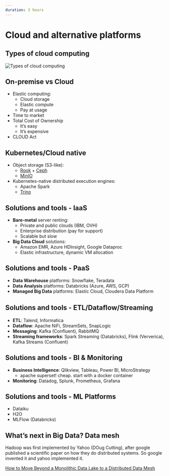 ```yaml
---
duration: 3 hours
---
```


# Cloud and alternative platforms

## Types of cloud computing

![Types of cloud computing](./assets/iaas-paas-saas.png)

## On-premise vs Cloud

- Elastic computing:
  - Cloud storage
  - Elastic compute
  - Pay at usage
- Time to market
- Total Cost of Ownership
  - It’s easy
  - It’s expensive
- CLOUD Act

## Kubernetes/Cloud native

- Object storage (S3-like):
  - [Rook](https://rook.io/) + [Ceph](https://ceph.io/en/)
  - [MinIO](https://min.io/)
- Kubernetes-native distributed execution engines:
  - Apache Spark
  - [Trino](https://trino.io/)

## Solutions and tools - IaaS

- **Bare-metal** server renting:
  - Private and public clouds (IBM, OVH)
  - Enterprise distribution (pay for support)
  - Scalable but slow
- **Big Data Cloud** solutions:
  - Amazon EMR, Azure HDInsight, Google Dataproc
  - Elastic infrastructure, dynamic VM allocation

## Solutions and tools - PaaS

- **Data Warehouse** platforms: Snowflake, Teradata
- **Data Analysis** platforms: Databricks (Azure, AWS, GCP)
- **Managed Big Data** platforms: Elastic Cloud, Cloudera Data Platform

## Solutions and tools - ETL/Dataﬂow/Streaming

- **ETL**: Talend, Informatica
- **Dataflow**: Apache NiFi, StreamSets, SnapLogic
- **Messaging**: Kafka (Confluent), RabbitMQ
- **Streaming frameworks**: Spark Streaming (Databricks), Flink (Ververica), Kafka Streams (Confluent)

## Solutions and tools - BI & Monitoring

- **Business Intelligence**: Qlikview, Tableau, Power BI, MicroStrategy
  - apache superset! cheap. start with a docker container
- **Monitoring**: Datadog, Splunk, Prometheus, Grafana

## Solutions and tools - ML Platforms

- Dataiku
- H2O
- MLFlow (Databricks)

## What’s next in Big Data? Data mesh

Hadoop was first implemented by Yahoo (DOug Cutting), after google published a scientific paper on how they do distributed systems. So google invented it and yahoo implemented it.

[How to Move Beyond a Monolithic Data Lake to a Distributed Data Mesh](https://martinfowler.com/articles/data-monolith-to-mesh.html)
